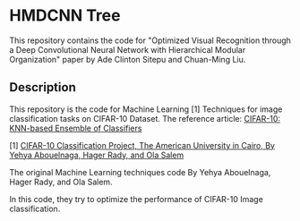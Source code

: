 # HMDCNN Tree

This repository contains the code for "Optimized Visual Recognition through a Deep Convolutional Neural Network with Hierarchical Modular Organization" paper by Ade Clinton Sitepu and Chuan-Ming Liu.

## Description
This repository is the code for Machine Learning [1] Techniques for image classification tasks on CIFAR-10 Dataset. The reference article: [CIFAR-10: KNN-based Ensemble of Classifiers](https://arxiv.org/abs/1611.04905)

[1] [CIFAR-10 Classification Project, The American University in Cairo, By Yehya Abouelnaga, Hager Rady, and Ola Salem](https://github.com/devyhia/cifar-10)

The original Machine Learning techniques code By Yehya Abouelnaga, Hager Rady, and Ola Salem.

In this code, they try to optimize the performance of CIFAR-10 Image classification.
